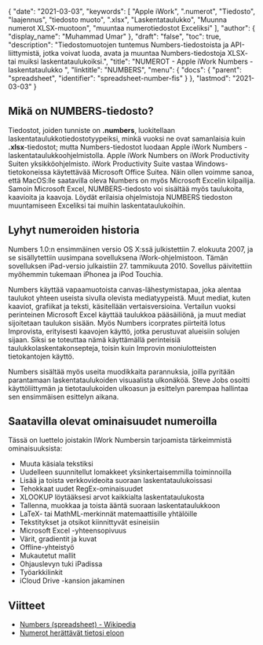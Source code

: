 {
  "date": "2021-03-03",
  "keywords": [
"Apple iWork",
".numerot",
"Tiedosto",
"laajennus",
"tiedosto muoto",
".xlsx",
"Laskentataulukko",
"Muunna numerot XLSX-muotoon",
"muuntaa numerotiedostot Exceliksi"
],
  "author": {
    "display_name": "Muhammad Umar"
},
  "draft": "false",
  "toc": true,
  "description": "Tiedostomuotojen tuntemus Numbers-tiedostoista ja API-liittymistä, jotka voivat luoda, avata ja muuntaa Numbers-tiedostoja XLSX- tai muiksi laskentataulukoiksi.",
  "title": "NUMEROT - Apple iWork Numbers -laskentataulukko ",
  "linktitle": "NUMBERS",
  "menu": {
    "docs": {
      "parent": "spreadsheet",
      "identifier": "spreadsheet-number-fis"
}
},
  "lastmod": "2021-03-03"
}

## Mikä on NUMBERS-tiedosto? ##

Tiedostot, joiden tunniste on **.numbers**, luokitellaan laskentataulukkotiedostotyypeiksi, minkä vuoksi ne ovat samanlaisia kuin **.xlsx**-tiedostot; mutta Numbers-tiedostot luodaan Apple iWork Numbers -laskentataulukkoohjelmistolla. Apple iWork Numbers on iWork Productivity Suiten yksikköohjelmisto. iWork Productivity Suite vastaa Windows-tietokoneissa käytettävää Microsoft Office Suitea. Näin ollen voimme sanoa, että MacOS:lle saatavilla oleva Numbers on myös Microsoft Excelin kilpailija. Samoin Microsoft Excel, NUMBERS-tiedosto voi sisältää myös taulukoita, kaavioita ja kaavoja. Löydät erilaisia ohjelmistoja NUMBERS tiedoston muuntamiseen Exceliksi tai muihin laskentataulukoihin.


## Lyhyt numeroiden historia ##

Numbers 1.0:n ensimmäinen versio OS X:ssä julkistettiin 7. elokuuta 2007, ja se sisällytettiin uusimpana sovelluksena iWork-ohjelmistoon. Tämän sovelluksen iPad-versio julkaistiin 27. tammikuuta 2010. Sovellus päivitettiin myöhemmin tukemaan iPhonea ja iPod Touchia.

Numbers käyttää vapaamuotoista canvas-lähestymistapaa, joka alentaa taulukot yhteen useista sivulla olevista mediatyypeistä. Muut mediat, kuten kaaviot, grafiikat ja teksti, käsitellään vertaisversioina. Vertailun vuoksi perinteinen Microsoft Excel käyttää taulukkoa pääsäiliönä, ja muut mediat sijoitetaan taulukon sisään. Myös Numbers icorprates piirteitä lotus Improvista, erityisesti kaavojen käyttö, jotka perustuvat alueisiin solujen sijaan. Siksi se toteuttaa nämä käyttämällä perinteisiä taulukkolaskentakonsepteja, toisin kuin Improvin moniulotteisten tietokantojen käyttö.

Numbers sisältää myös useita muodikkaita parannuksia, joilla pyritään parantamaan laskentataulukoiden visuaalista ulkonäköä. Steve Jobs osoitti käyttöliittymän ja tietotaulukoiden ulkoasun ja esittelyn parempaa hallintaa sen ensimmäisen esittelyn aikana.

## Saatavilla olevat ominaisuudet numeroilla ##
Tässä on luettelo joistakin IWork Numbersin tarjoamista tärkeimmistä ominaisuuksista:

- Muuta käsiala tekstiksi
- Uudelleen suunnitellut lomakkeet yksinkertaisemmilla toiminnoilla
- Lisää ja toista verkkovideoita suoraan laskentataulukoissasi
- Tehokkaat uudet RegEx-ominaisuudet
- XLOOKUP löytääksesi arvot kaikkialta laskentataulukosta
- Tallenna, muokkaa ja toista ääntä suoraan laskentataulukkoon
- LaTeX- tai MathML-merkinnät matemaattisille yhtälöille
- Tekstitykset ja otsikot kiinnittyvät esineisiin
- Microsoft Excel -yhteensopivuus
- Värit, gradientit ja kuvat
- Offline-yhteistyö
- Mukautetut mallit
- Ohjauslevyn tuki iPadissa
- Työarkkilinkit
- iCloud Drive -kansion jakaminen


## Viitteet ##

* [Numbers (spreadsheet) - Wikipedia](https://en.wikipedia.org/wiki/Numbers_(spreadsheet))
* [Numerot herättävät tietosi eloon](https://www.apple.com/numbers/)
